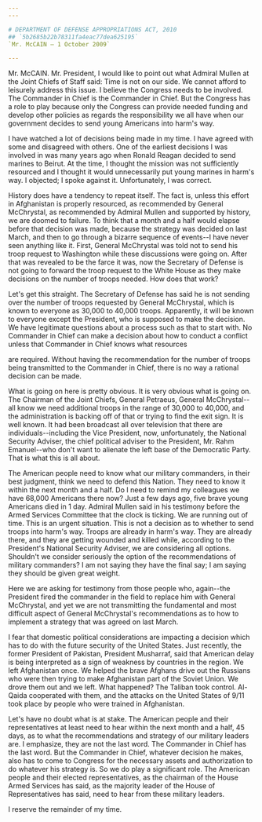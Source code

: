 ```yaml
---
---

# DEPARTMENT OF DEFENSE APPROPRIATIONS ACT, 2010
## `5b2685b22b78311fa4eac77dea625195`
`Mr. McCAIN — 1 October 2009`

---
```



Mr. McCAIN. Mr. President, I would like to point out what Admiral 
Mullen at the Joint Chiefs of Staff said: Time is not on our side. We 
cannot afford to leisurely address this issue. I believe the Congress 
needs to be involved. The Commander in Chief is the Commander in Chief. 
But the Congress has a role to play because only the Congress can 
provide needed funding and develop other policies as regards the 
responsibility we all have when our government decides to send young 
Americans into harm's way.

I have watched a lot of decisions being made in my time. I have 
agreed with some and disagreed with others. One of the earliest 
decisions I was involved in was many years ago when Ronald Reagan 
decided to send marines to Beirut. At the time, I thought the mission 
was not sufficiently resourced and I thought it would unnecessarily put 
young marines in harm's way. I objected; I spoke against it. 
Unfortunately, I was correct.

History does have a tendency to repeat itself. The fact is, unless 
this effort in Afghanistan is properly resourced, as recommended by 
General McChrystal, as recommended by Admiral Mullen and supported by 
history, we are doomed to failure. To think that a month and a half 
would elapse before that decision was made, because the strategy was 
decided on last March, and then to go through a bizarre sequence of 
events--I have never seen anything like it. First, General McChrystal 
was told not to send his troop request to Washington while these 
discussions were going on. After that was revealed to be the farce it 
was, now the Secretary of Defense is not going to forward the troop 
request to the White House as they make decisions on the number of 
troops needed. How does that work?

Let's get this straight. The Secretary of Defense has said he is not 
sending over the number of troops requested by General McChrystal, 
which is known to everyone as 30,000 to 40,000 troops. Apparently, it 
will be known to everyone except the President, who is supposed to make 
the decision. We have legitimate questions about a process such as that 
to start with. No Commander in Chief can make a decision about how to 
conduct a conflict unless that Commander in Chief knows what resources


are required. Without having the recommendation for the number of 
troops being transmitted to the Commander in Chief, there is no way a 
rational decision can be made.

What is going on here is pretty obvious. It is very obvious what is 
going on. The Chairman of the Joint Chiefs, General Petraeus, General 
McChrystal--all know we need additional troops in the range of 30,000 
to 40,000, and the administration is backing off of that or trying to 
find the exit sign. It is well known. It had been broadcast all over 
television that there are individuals--including the Vice President, 
now, unfortunately, the National Security Adviser, the chief political 
adviser to the President, Mr. Rahm Emanuel--who don't want to alienate 
the left base of the Democratic Party. That is what this is all about.

The American people need to know what our military commanders, in 
their best judgment, think we need to defend this Nation. They need to 
know it within the next month and a half. Do I need to remind my 
colleagues we have 68,000 Americans there now? Just a few days ago, 
five brave young Americans died in 1 day. Admiral Mullen said in 
his testimony before the Armed Services Committee that the clock is 
ticking. We are running out of time. This is an urgent situation. This 
is not a decision as to whether to send troops into harm's way. Troops 
are already in harm's way. They are already there, and they are getting 
wounded and killed while, according to the President's National 
Security Adviser, we are considering all options. Shouldn't we consider 
seriously the option of the recommendations of military commanders? I 
am not saying they have the final say; I am saying they should be given 
great weight.


Here we are asking for testimony from those people who, again--the 
President fired the commander in the field to replace him with General 
McChrystal, and yet we are not transmitting the fundamental and most 
difficult aspect of General McChrystal's recommendations as to how to 
implement a strategy that was agreed on last March.

I fear that domestic political considerations are impacting a 
decision which has to do with the future security of the United States. 
Just recently, the former President of Pakistan, President Musharraf, 
said that American delay is being interpreted as a sign of weakness by 
countries in the region. We left Afghanistan once. We helped the brave 
Afghans drive out the Russians who were then trying to make Afghanistan 
part of the Soviet Union. We drove them out and we left. What happened? 
The Taliban took control. Al-Qaida cooperated with them, and the 
attacks on the United States of 9/11 took place by people who were 
trained in Afghanistan.

Let's have no doubt what is at stake. The American people and their 
representatives at least need to hear within the next month and a half, 
45 days, as to what the recommendations and strategy of our military 
leaders are. I emphasize, they are not the last word. The Commander in 
Chief has the last word. But the Commander in Chief, whatever decision 
he makes, also has to come to Congress for the necessary assets and 
authorization to do whatever his strategy is. So we do play a 
significant role. The American people and their elected 
representatives, as the chairman of the House Armed Services has said, 
as the majority leader of the House of Representatives has said, need 
to hear from these military leaders.

I reserve the remainder of my time.